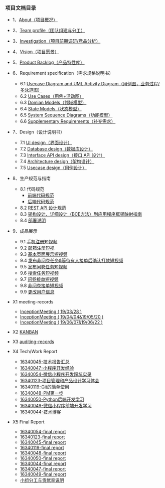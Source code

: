 ### 项目文档目录

* 1、[About（项目概况）](/doc/Documents/About.md)

* 2、[Team profile（团队组建与分工）](doc/Documents/team-profile.md)

* 3、[Investigation（项目前期调研/竞品分析）](doc/Documents/Investigation.md)

* 4、[Vision（项目愿景）](doc/Documents/Vision项目愿景.md)

* 5、[Product Backlog（产品特性库）](doc/Documents/ProductBacklog.md)

* 6、Requirement specification（需求规格说明书）
  
  * 6.1 [Usecase Diagram and UML Activity Diagram（用例图，业务过程/多泳道图）](doc/Documents/UsecaseDiagram和泳道图.md)
  * 6.2 [Use Cases（用例+活动图）](doc/Documents/UseCases用例+活动图.md)
  * 6.3 [Domian Models（领域模型）](doc/Documents/domian.md)
  * 6.4 [State Models（状态模型）](doc/Documents/StateModels.md)
  * 6.5 [System Sequence Diagrams（功能模型）](doc/Documents/SystemSequenceDiagrams.md)
  * 6.6 [Supplementary Requirements（补充需求）](/doc/Documents/SupplementaryRequirements.md)

* 7、Design（设计说明书）
  
  * 7.1 [UI design（界面设计）](doc/Documents/UIdesign.md)
  * 7.2 [Database design（数据库设计）](doc/Documents/数据库设计ER图.md)
  * 7.3 [Interface API design（接口 API 设计）](server/API调用文档.md)
  * 7.4 [Architecture design（架构设计）](doc/Documents/Architecturedesign.md)
  * 7.5 [Usecase design（用例设计）](doc/Documents/BCE.md)

* 8、生产规范与指南
  
  * 8.1 代码规范
    - [前端代码规范](doc/Documents/前端代码规范.md)
    - [后端代码规范](doc/Documents/后端代码规范.md)
  * 8.2 [REST API 设计规范](doc/Documents/RestfulAPI的设计规范.md)
  * 8.3 [架构设计、详细设计（BCE方法）到应用程序框架映射指南](doc/Documents/框架目录设计与逻辑架构与ECB的关系.md)
  * 8.4 [部署说明](doc/Documents/安装部署说明.md)

* 9、成品展示
  
  * 9.1 [手机注册短视频](https://www.bilibili.com/video/av57505061/?p=6)
  * 9.2 [邮箱注册短视](https://www.bilibili.com/video/av57505061/?p=9)
  * 9.3 [基本页面展示短视频](https://www.bilibili.com/video/av57505061/?p=4)
  * 9.4 [发布非问卷任务&等待有人接单后确认打款短视频](https://www.bilibili.com/video/av57505061/?p=1)
  * 9.5 [发布问卷任务短视频](https://www.bilibili.com/video/av57505061/?p=2)
  * 9.6 [搜索任务短视频](https://www.bilibili.com/video/av57505061/?p=7)
  * 9.7 [问卷接单短视频](https://www.bilibili.com/video/av57505061/?p=8)
  * 9.8 [非问卷接单短视频](https://www.bilibili.com/video/av57505061/?p=5)
  * 9.9 [更改用户信息](https://www.bilibili.com/video/av57505061/?p=3)

* X1 meeting-records
  
  - [InceptionMeeting ( 19/03/28 ) ](https://github.com/sysucodingfarmers/MakeMoney/blob/master/doc/Meeting-Records/InceptionMeeting(0328).md)
  - [InceptionMeeting ( 19/04/04&19/05/20 ) ](https://github.com/sysucodingfarmers/MakeMoney/blob/master/doc/Meeting-Records/InceptionMeeting(0404%260520).md)
  - [InceptionMeeting ( 19/06/07&19/06/22 ) ](https://github.com/sysucodingfarmers/MakeMoney/blob/master/doc/Meeting-Records/InceptionMeeting(0607%260622).md)

* X2 [KANBAN](https://github.com/sysucodingfarmers/MakeMoney/projects)

* X3 [auditing-records](https://github.com/sysucodingfarmers/MakeMoney/issues)

* X4 Tech/Work Report
  
  * [16340045-技术报告汇总](https://github.com/cxh666/MakeMoney/tree/master/Tech_Report)
  * [16340047-小程序开发经验](https://hoolchen.github.io/2019/06/29/%E5%B0%8F%E7%A8%8B%E5%BA%8F%E5%89%8D%E7%AB%AF%E5%BC%80%E5%8F%91%E7%BB%8F%E9%AA%8C/)
  * [16340054-微信小程序开发踩坑实录](https://zhuanlan.zhihu.com/p/71616498)
  * [16340123-项目管理和产品设计学习体会](https://blog.csdn.net/weixin_36313766/article/details/94167196)
  * [16340119-Git的简单使用](https://blog.csdn.net/NicoleRose/article/details/93884021)
  * [16340048-PM第一步](https://vyychenyy.github.io/2019/06/28/WorkReport.html)
  * [16340050-Python后端开发学习](https://blog.csdn.net/NNNeil_TK/article/details/94340349)
  * [16340049-微信小程序前端开发学习](https://blasticag.github.io/2019/06/30/wepy-dev-records/)
  * [16340044-技术博客](https://blog.csdn.net/o_0_prr/article/details/94360828)

* X5 Final Report
  
  * [16340054-final report](https://zhuanlan.zhihu.com/p/71642795) 
  * [16340123-final report](https://github.com/Breeze16/mess/blob/master/%E4%B8%AA%E4%BA%BA%E5%BF%83%E5%BE%97.md)
  * [16340045-final report](https://github.com/cxh666/MakeMoney/blob/master/%E4%B8%AA%E4%BA%BA%E5%B0%8F%E7%BB%93.md)
  * [16340119-final report](https://blog.csdn.net/NicoleRose/article/details/93890446)
  * [16340048-final report](https://vyychenyy.github.io/2019/06/28/FinalReport.html)
  * [16340050-final report](https://blog.csdn.net/NNNeil_TK/article/details/94340257)
  * [16340044-final report](https://blog.csdn.net/o_0_prr/article/details/94360816)
  * [16340047-final report](https://hoolchen.github.io/2019/06/29/%E5%B0%8F%E7%A8%8B%E5%BA%8F%E5%89%8D%E7%AB%AF%E5%BC%80%E5%8F%91%E7%BB%8F%E9%AA%8C/)
  * [16340049-final report](https://blasticag.github.io/2019/06/30/16340049-Blasticag-Final-Project-Summary/)
  * [小组分工与贡献率说明](doc/Documents/小组分工与贡献率说明.md)
